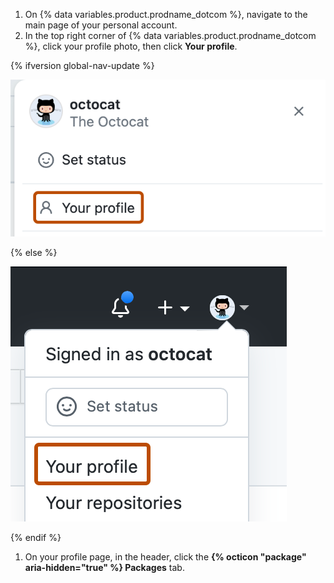 1. On {% data variables.product.prodname_dotcom %}, navigate to the main page of your personal account.
1. In the top right corner of {% data variables.product.prodname_dotcom %}, click your profile photo, then click **Your profile**.

{% ifversion global-nav-update %}

   ![Screenshot of the dropdown menu under @octocat's profile picture. "Your profile" is outlined in dark orange.](/assets/images/help/profile/profile-button-avatar-menu-global-nav-update.png)

{% else %}

   ![Screenshot of the dropdown menu under @octocat's profile picture. "Your profile" is outlined in dark orange.](/assets/images/help/profile/profile-button-avatar-menu.png)

{% endif %}
1. On your profile page, in the header, click the **{% octicon "package" aria-hidden="true" %} Packages** tab.
